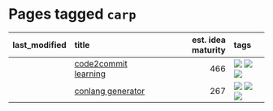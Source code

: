 # Pages tagged `carp`

|last_modified|title|est. idea maturity|tags
|:---|:---|---:|:---|
||[code2commit learning](../code2commit-learning.md)|466|[![](https://img.shields.io/badge/tag-carp-e839f4)](../tags/carp.md) [![](https://img.shields.io/badge/tag-experimental-c02c21)](../tags/experimental.md) [![](https://img.shields.io/badge/tag-foundation-b25b5)](../tags/foundation.md)|
||[conlang generator](../conlang_lm.md)|267|[![](https://img.shields.io/badge/tag-carp-e839f4)](../tags/carp.md) [![](https://img.shields.io/badge/tag-dataset-f53bfe)](../tags/dataset.md) [![](https://img.shields.io/badge/tag-experimental-c02c21)](../tags/experimental.md)|